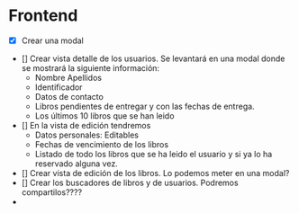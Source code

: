 # Frontend

 - [x] Crear una modal
 - [] Crear vista detalle de los usuarios. Se levantará en una modal donde se mostrará la siguiente información:
     - Nombre Apellidos 
     - Identificador 
     - Datos de contacto 
     - Libros pendientes de entregar y con las fechas de entrega.
     - Los últimos 10 libros que se han leido
 - [] En la vista de edición tendremos
     - Datos personales: Editables
     - Fechas de vencimiento de los libros
     - Listado de todo los libros que se ha leido el usuario y si ya lo ha reservado alguna vez. 
 - [] Crear vista de edición de los libros. Lo podemos meter en una modal?
 - [] Crear los buscadores de libros y de usuarios. Podremos compartilos????
 -  